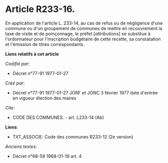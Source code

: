 # Article R233-16.

En application de l'article L. 233-14, au cas de refus ou de négligence d'une commune ou d'un groupement de communes de
mettre en recouvrement la taxe de visite et de poinçonnage, le préfet [*attributions*] se substitue à l'ordonnateur pour
l'inscription budgétaire de cette recette, sa constatation et l'émission de titres correspondants.

**Liens relatifs à cet article**

_Codifié par_:

  - Décret n°77-91 1977-01-27

_Créé par_:

  - Décret n°77-91 1977-01-27 JORF et JONC 3 février 1977 date d'entrée en vigueur élection des maires

_Cite_:

  - CODE DES COMMUNES. - art. L233-14 (Ab)

**Liens**:

  - TXT_ASSOCIE: Code des communes R233-12 (2e version)

_Anciens textes_:

  - Décret n°68-59 1968-01-19 art. 4
